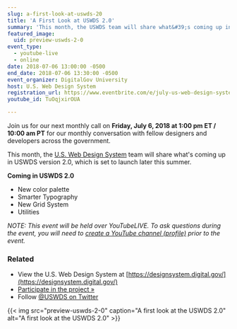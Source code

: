 ```yaml
---
slug: a-first-look-at-uswds-20
title: 'A First Look at USWDS 2.0'
summary: 'This month, the USWDS team will share what&#39;s coming up in version 2&#46;0 which is set to launch later this summer&#46;'
featured_image:
  uid: preview-uswds-2-0
event_type:
  - youtube-live
  - online
date: 2018-07-06 13:00:00 -0500
end_date: 2018-07-06 13:30:00 -0500
event_organizer: DigitalGov University
host: U.S. Web Design System
registration_url: https://www.eventbrite.com/e/july-us-web-design-system-monthly-call-tickets-46807677022
youtube_id: TuOqjxirOUA

---
```



Join us for our next monthly call on **Friday, July 6, 2018 at 1:00 pm ET / 10:00 am PT** for our monthly conversation with fellow designers and developers across the government.

This month, the [U.S. Web Design System](https://designsystem.digital.gov/) team will share what's coming up in USWDS version 2.0, which is set to launch later this summer.

**Coming in USWDS 2.0**

- New color palette
- Smarter Typography
- New Grid System
- Utilities

_NOTE: This event will be held over YouTubeLIVE. To ask questions during the event, you will need to [create a YouTube channel (profile)](https://support.google.com/youtube/answer/1646861?hl=en) prior to the event._

### Related

- View the U.S. Web Design System at [https://designsystem.digital.gov/](https://designsystem.digital.gov/)
- [Participate in the project »](https://github.com/uswds/uswds)
- Follow [@USWDS on Twitter](https://twitter.com/uswds)


{{< img src="preview-uswds-2-0" caption="A first look at the USWDS 2.0" alt="A first look at the USWDS 2.0" >}}
